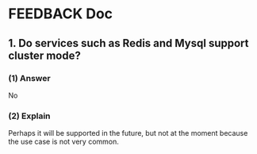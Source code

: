 # FEEDBACK Doc

## 1. Do services such as Redis and Mysql support cluster mode?

### (1) Answer
No

### (2) Explain
Perhaps it will be supported in the future, but not at the moment because the use case is not very common.
